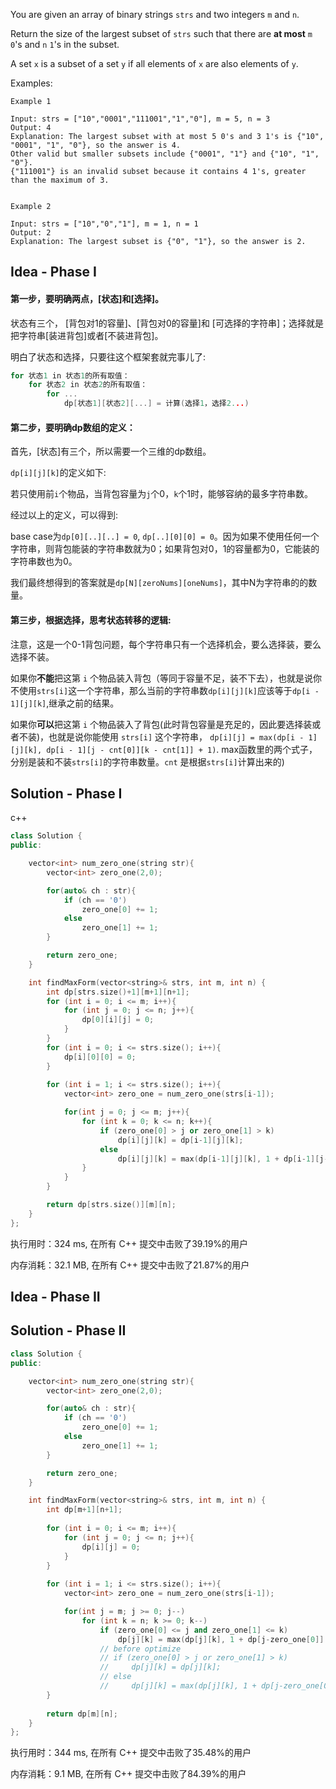 
You are given an array of binary strings `strs` and two integers `m` and `n`.

Return the size of the largest subset of `strs` such that there are **at most** `m` `0`'s and `n` `1`'s in the subset.

A set `x` is a subset of a set `y` if all elements of `x` are also elements of `y`.


Examples:

```
Example 1

Input: strs = ["10","0001","111001","1","0"], m = 5, n = 3
Output: 4
Explanation: The largest subset with at most 5 0's and 3 1's is {"10", "0001", "1", "0"}, so the answer is 4.
Other valid but smaller subsets include {"0001", "1"} and {"10", "1", "0"}.
{"111001"} is an invalid subset because it contains 4 1's, greater than the maximum of 3.


Example 2

Input: strs = ["10","0","1"], m = 1, n = 1
Output: 2
Explanation: The largest subset is {"0", "1"}, so the answer is 2.
```

## Idea - Phase I

#### 第一步，要明确两点，[状态]和[选择]。

状态有三个， [背包对1的容量]、[背包对0的容量]和 [可选择的字符串]；选择就是把字符串[装进背包]或者[不装进背包]。

明白了状态和选择，只要往这个框架套就完事儿了:

```c
for 状态1 in 状态1的所有取值：
    for 状态2 in 状态2的所有取值：
        for ...
            dp[状态1][状态2][...] = 计算(选择1，选择2...)
```

#### 第二步，要明确dp数组的定义：

首先，[状态]有三个，所以需要一个三维的dp数组。

`dp[i][j][k]`的定义如下:

若只使用前`i`个物品，当背包容量为`j`个0，`k`个1时，能够容纳的最多字符串数。

经过以上的定义，可以得到:

base case为`dp[0][..][..] = 0`, `dp[..][0][0] = 0`。因为如果不使用任何一个字符串，则背包能装的字符串数就为0；如果背包对0，1的容量都为0，它能装的字符串数也为0。

我们最终想得到的答案就是`dp[N][zeroNums][oneNums]`，其中N为字符串的的数量。

#### 第三步，根据选择，思考状态转移的逻辑:

注意，这是一个0-1背包问题，每个字符串只有一个选择机会，要么选择装，要么选择不装。

如果你**不能**把这第 `i` 个物品装入背包（等同于容量不足，装不下去），也就是说你不使用`strs[i]`这一个字符串，那么当前的字符串数`dp[i][j][k]`应该等于`dp[i - 1][j][k]`,继承之前的结果。

如果你**可以**把这第 `i` 个物品装入了背包(此时背包容量是充足的，因此要选择装或者不装)，也就是说你能使用 `strs[i]` 这个字符串， `dp[i][j] = max(dp[i - 1][j][k], dp[i - 1][j - cnt[0]][k - cnt[1]] + 1)`. max函数里的两个式子，分别是装和不装`strs[i]`的字符串数量。`cnt` 是根据`strs[i]`计算出来的)

## Solution - Phase I

c++
```c++
class Solution {
public:

    vector<int> num_zero_one(string str){
        vector<int> zero_one(2,0);

        for(auto& ch : str){
            if (ch == '0')
                zero_one[0] += 1;
            else
                zero_one[1] += 1;
        }

        return zero_one;
    }

    int findMaxForm(vector<string>& strs, int m, int n) {
        int dp[strs.size()+1][m+1][n+1];
        for (int i = 0; i <= m; i++){
            for (int j = 0; j <= n; j++){
                dp[0][i][j] = 0;
            }
        }
        for (int i = 0; i <= strs.size(); i++){
            dp[i][0][0] = 0;
        }
        
        for (int i = 1; i <= strs.size(); i++){
            vector<int> zero_one = num_zero_one(strs[i-1]);

            for(int j = 0; j <= m; j++){
                for (int k = 0; k <= n; k++){
                    if (zero_one[0] > j or zero_one[1] > k)
                        dp[i][j][k] = dp[i-1][j][k];
                    else
                        dp[i][j][k] = max(dp[i-1][j][k], 1 + dp[i-1][j-zero_one[0]][k-zero_one[1]]);  
                }
            }
        }

        return dp[strs.size()][m][n];
    }
};
```

执行用时：324 ms, 在所有 C++ 提交中击败了39.19%的用户

内存消耗：32.1 MB, 在所有 C++ 提交中击败了21.87%的用户

## Idea - Phase II



## Solution - Phase II

```c++
class Solution {
public:

    vector<int> num_zero_one(string str){
        vector<int> zero_one(2,0);

        for(auto& ch : str){
            if (ch == '0')
                zero_one[0] += 1;
            else
                zero_one[1] += 1;
        }

        return zero_one;
    }

    int findMaxForm(vector<string>& strs, int m, int n) {
        int dp[m+1][n+1];
        
        for (int i = 0; i <= m; i++){
            for (int j = 0; j <= n; j++){
                dp[i][j] = 0;
            }
        }
        
        for (int i = 1; i <= strs.size(); i++){
            vector<int> zero_one = num_zero_one(strs[i-1]);

            for(int j = m; j >= 0; j--)
                for (int k = n; k >= 0; k--)
                    if (zero_one[0] <= j and zero_one[1] <= k)
                        dp[j][k] = max(dp[j][k], 1 + dp[j-zero_one[0]][k-zero_one[1]]); 
                    // before optimize
                    // if (zero_one[0] > j or zero_one[1] > k)
                    //     dp[j][k] = dp[j][k];
                    // else
                    //     dp[j][k] = max(dp[j][k], 1 + dp[j-zero_one[0]][k-zero_one[1]]); 
        }
        
        return dp[m][n];
    }
};
```

执行用时：344 ms, 在所有 C++ 提交中击败了35.48%的用户

内存消耗：9.1 MB, 在所有 C++ 提交中击败了84.39%的用户